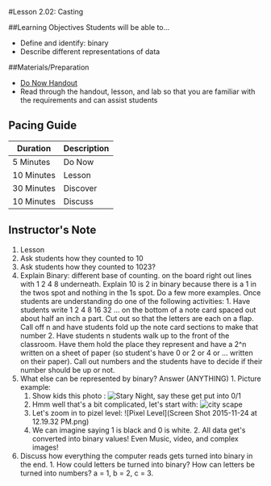 #Lesson 2.02: Casting

##Learning Objectives
Students will be able to...
* Define and identify: binary
* Describe different representations of data

##Materials/Preparation
* [Do Now Handout]
* Read through the handout, lesson, and lab so that you are familiar with the requirements and can assist students

## Pacing Guide
| Duration   | Description |
| ---------- | ----------- |
| 5 Minutes  | Do Now      |
| 10 Minutes | Lesson      |
| 30 Minutes | Discover    |
| 10 Minutes | Discuss     |

## Instructor's Note
1. Lesson
  1. Ask students how they counted to 10
  2. Ask students how they counted to 1023?
  3. Explain Binary: different base of counting. on the board right out lines with 1 2 4 8 underneath. Explain 10 is 2 in binary because there is a 1 in the twos spot and nothing in the 1s spot. Do a few more examples. Once students are understanding do one of the following activities:
    1. Have students write 1 2 4 8 16 32 ... on the bottom of a note card spaced out about half an inch a part. Cut out so that the letters are each on a flap. Call off n and have students fold up the note card sections to make that number
    2. Have students n students walk up to the front of the classroom. Have them hold the place they represent and have a 2^n written on a sheet of paper (so student's have 0 or 2 or 4 or ... written on their paper). Call out numbers and the students have to decide if their number should be up or not.
  3. What else can be represented by binary? Answer (ANYTHING)
    1. Picture example:
        1. Show kids this photo : ![Stary Night](starynight.png), say these get put into 0/1
        2. Hmm well that's a bit complicated, let's start with: ![city scape](basic_city.png)
        3. Let's zoom in to pizel level: ![Pixel Level](Screen Shot 2015-11-24 at 12.19.32 PM.png)
        4. We can imagine saying 1 is black and 0 is white.
    2. All data get's converted into binary values! Even Music, video, and complex images!
  4. Discuss how everything the computer reads gets turned into binary in the end.
    1. How could letters be turned into binary? How can letters be turned into numbers? a = 1, b = 2, c = 3.


[Do Now Handout]:https://teals-introcs.gitbooks.io/2nd-semester-introduction-to-computer-science-pri/content/units/1_unit/01_lesson/do_now_201.html
